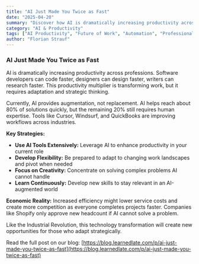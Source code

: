 ```yaml
---
title: "AI Just Made You Twice as Fast"
date: "2025-04-20"
summary: "Discover how AI is dramatically increasing productivity across professions and learn actionable strategies to leverage this productivity multiplier while adapting to changing work landscapes."
category: "AI & Productivity"
tags: ["AI Productivity", "Future of Work", "Automation", "Professional Development", "Efficiency"]
author: "Florian Strauf"
---
```


### AI Just Made You Twice as Fast

AI is dramatically increasing productivity across professions. Software developers can code faster, designers can design faster, writers can research faster. This productivity multiplier is transforming work, but it requires adaptation and strategic thinking.

Currently, AI provides augmentation, not replacement. AI helps reach about 80% of solutions quickly, but the remaining 20% still requires human expertise. Tools like Cursor, Windsurf, and QuickBooks are improving workflows across industries.

**Key Strategies:**

* **Use AI Tools Extensively:** Leverage AI to enhance productivity in your current role
* **Develop Flexibility:** Be prepared to adapt to changing work landscapes and pivot when needed
* **Focus on Creativity:** Concentrate on solving complex problems AI cannot handle
* **Learn Continuously:** Develop new skills to stay relevant in an AI-augmented world

**Economic Reality:** Increased efficiency might lower service costs and create more competition as everyone completes projects faster. Companies like Shopify only approve new headcount if AI cannot solve a problem.

Like the Industrial Revolution, this technology transformation will create new opportunities for those who adapt strategically.

Read the full post on our blog: [https://blog.learnedlate.com/p/ai-just-made-you-twice-as-fast](https://blog.learnedlate.com/p/ai-just-made-you-twice-as-fast)